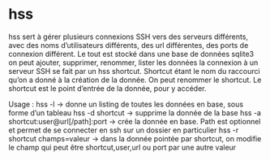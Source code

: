 # hss
hss sert à gérer plusieurs connexions SSH vers des serveurs différents, avec des noms d’utilisateurs différents, des url différentes, des ports de connexion différent.
Le tout est stocké dans une base de données sqlite3
on peut ajouter, supprimer, renommer, lister les données
la connexion à un serveur SSH se fait par un hss shortcut. Shortcut étant le nom du raccourci qu’on a donné à la création de la donnée. On peut renommer le shortcut.
Le shortcut est le point d’entrée de la donnée, pour y accéder.

Usage :
  hss -l -> donne un listing de toutes les données en base, sous forme d’un tableau
  hss -d shortcut -> supprime la donnée de la base
  hss -a shortcut:user@url[/path]:port -> crée la donnée en base. Path est optionnel et permet de se connecter en ssh sur un dossier en particulier
  hss -r shortcut champs=valeur -> dans la donnée pointée par shortcut, on modifie le champ qui peut être shortcut,user,url ou port par une autre valeur
